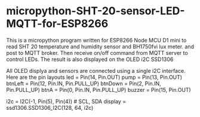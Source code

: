 # micropython-SHT-20-sensor-LED-MQTT-for-ESP8266
This is a micropython program written for ESP8266 Node MCU D1 mini to read SHT 20 temperature and humidity sensor and BH1750fvi lux meter.
and post to MQTT broker. Then receive on/off command from MQTT server to control LEDs.
The result is also displayed on the OLED i2C SSD1306

All OLED displya and sensors are connected using a single i2C interface.
Here are the pin layouts
led = Pin(14, Pin.OUT) 
pump = Pin(13, Pin.OUT)
btnLeft = Pin(12, Pin.IN, Pin.PULL_UP)
btnDown = Pin(2, Pin.IN, Pin.PULL_UP)
btnA = Pin(0, Pin.IN, Pin.PULL_UP)
buzzer = Pin(15, Pin.OUT)


i2c = I2C(-1, Pin(5), Pin(4))   # SCL, SDA
display = ssd1306.SSD1306_I2C(128, 64, i2c)

